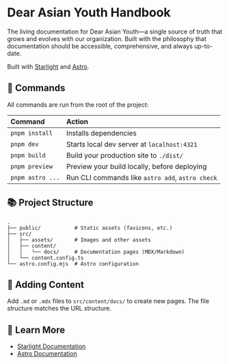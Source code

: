 # Dear Asian Youth Handbook

The living documentation for Dear Asian Youth—a single source of truth that grows and evolves with our organization. Built with the philosophy that documentation should be accessible, comprehensive, and always up-to-date.

Built with [Starlight](https://starlight.astro.build) and [Astro](https://astro.build).

## 🧞 Commands

All commands are run from the root of the project:

| Command                   | Action                                           |
| :------------------------ | :----------------------------------------------- |
| `pnpm install`             | Installs dependencies                            |
| `pnpm dev`             | Starts local dev server at `localhost:4321`      |
| `pnpm build`           | Build your production site to `./dist/`          |
| `pnpm preview`         | Preview your build locally, before deploying     |
| `pnpm astro ...`       | Run CLI commands like `astro add`, `astro check` |

## 📚 Project Structure

```
.
├── public/           # Static assets (favicons, etc.)
├── src/
│   ├── assets/       # Images and other assets
│   ├── content/
│   │   └── docs/     # Documentation pages (MDX/Markdown)
│   └── content.config.ts
└── astro.config.mjs  # Astro configuration
```

## 📝 Adding Content

Add `.md` or `.mdx` files to `src/content/docs/` to create new pages. The file structure matches the URL structure.

## 🔗 Learn More

- [Starlight Documentation](https://starlight.astro.build/)
- [Astro Documentation](https://docs.astro.build)
